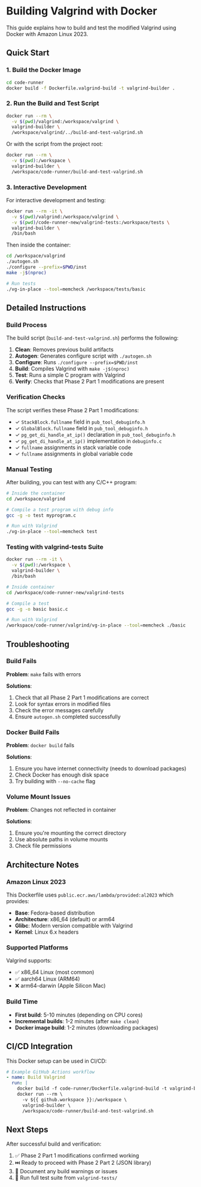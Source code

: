 # Building Valgrind with Docker

This guide explains how to build and test the modified Valgrind using Docker with Amazon Linux 2023.

## Quick Start

### 1. Build the Docker Image

```bash
cd code-runner
docker build -f Dockerfile.valgrind-build -t valgrind-builder .
```

### 2. Run the Build and Test Script

```bash
docker run --rm \
  -v $(pwd)/valgrind:/workspace/valgrind \
  valgrind-builder \
  /workspace/valgrind/../build-and-test-valgrind.sh
```

Or with the script from the project root:

```bash
docker run --rm \
  -v $(pwd):/workspace \
  valgrind-builder \
  /workspace/code-runner/build-and-test-valgrind.sh
```

### 3. Interactive Development

For interactive development and testing:

```bash
docker run --rm -it \
  -v $(pwd)/valgrind:/workspace/valgrind \
  -v $(pwd)/code-runner-new/valgrind-tests:/workspace/tests \
  valgrind-builder \
  /bin/bash
```

Then inside the container:

```bash
cd /workspace/valgrind
./autogen.sh
./configure --prefix=$PWD/inst
make -j$(nproc)

# Run tests
./vg-in-place --tool=memcheck /workspace/tests/basic
```

## Detailed Instructions

### Build Process

The build script (`build-and-test-valgrind.sh`) performs the following:

1. **Clean**: Removes previous build artifacts
2. **Autogen**: Generates configure script with `./autogen.sh`
3. **Configure**: Runs `./configure --prefix=$PWD/inst`
4. **Build**: Compiles Valgrind with `make -j$(nproc)`
5. **Test**: Runs a simple C program with Valgrind
6. **Verify**: Checks that Phase 2 Part 1 modifications are present

### Verification Checks

The script verifies these Phase 2 Part 1 modifications:

- ✓ `StackBlock.fullname` field in `pub_tool_debuginfo.h`
- ✓ `GlobalBlock.fullname` field in `pub_tool_debuginfo.h`
- ✓ `pg_get_di_handle_at_ip()` declaration in `pub_tool_debuginfo.h`
- ✓ `pg_get_di_handle_at_ip()` implementation in `debuginfo.c`
- ✓ `fullname` assignments in stack variable code
- ✓ `fullname` assignments in global variable code

### Manual Testing

After building, you can test with any C/C++ program:

```bash
# Inside the container
cd /workspace/valgrind

# Compile a test program with debug info
gcc -g -o test myprogram.c

# Run with Valgrind
./vg-in-place --tool=memcheck test
```

### Testing with valgrind-tests Suite

```bash
docker run --rm -it \
  -v $(pwd):/workspace \
  valgrind-builder \
  /bin/bash

# Inside container
cd /workspace/code-runner-new/valgrind-tests

# Compile a test
gcc -g -o basic basic.c

# Run with Valgrind
/workspace/code-runner/valgrind/vg-in-place --tool=memcheck ./basic
```

## Troubleshooting

### Build Fails

**Problem**: `make` fails with errors

**Solutions**:
1. Check that all Phase 2 Part 1 modifications are correct
2. Look for syntax errors in modified files
3. Check the error messages carefully
4. Ensure `autogen.sh` completed successfully

### Docker Build Fails

**Problem**: `docker build` fails

**Solutions**:
1. Ensure you have internet connectivity (needs to download packages)
2. Check Docker has enough disk space
3. Try building with `--no-cache` flag

### Volume Mount Issues

**Problem**: Changes not reflected in container

**Solutions**:
1. Ensure you're mounting the correct directory
2. Use absolute paths in volume mounts
3. Check file permissions

## Architecture Notes

### Amazon Linux 2023

This Dockerfile uses `public.ecr.aws/lambda/provided:al2023` which provides:

- **Base**: Fedora-based distribution
- **Architecture**: x86_64 (default) or arm64
- **Glibc**: Modern version compatible with Valgrind
- **Kernel**: Linux 6.x headers

### Supported Platforms

Valgrind supports:
- ✅ x86_64 Linux (most common)
- ✅ aarch64 Linux (ARM64)
- ❌ arm64-darwin (Apple Silicon Mac)

### Build Time

- **First build**: 5-10 minutes (depending on CPU cores)
- **Incremental builds**: 1-2 minutes (after `make clean`)
- **Docker image build**: 1-2 minutes (downloading packages)

## CI/CD Integration

This Docker setup can be used in CI/CD:

```yaml
# Example GitHub Actions workflow
- name: Build Valgrind
  run: |
    docker build -f code-runner/Dockerfile.valgrind-build -t valgrind-builder .
    docker run --rm \
      -v ${{ github.workspace }}:/workspace \
      valgrind-builder \
      /workspace/code-runner/build-and-test-valgrind.sh
```

## Next Steps

After successful build and verification:

1. ✅ Phase 2 Part 1 modifications confirmed working
2. ⏭️ Ready to proceed with Phase 2 Part 2 (JSON library)
3. 📝 Document any build warnings or issues
4. 🧪 Run full test suite from `valgrind-tests/`
